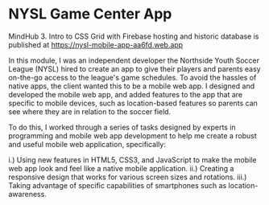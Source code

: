 # NYSL Game Center App
MindHub 3. Intro to CSS Grid with Firebase hosting and historic database is published at https://nysl-mobile-app-aa6fd.web.app

In this module, I was an independent developer the Northside Youth Soccer League (NYSL) hired to create an app to give their players and parents easy on-the-go access to the league's game schedules. To avoid the hassles of native apps, the client wanted this to be a mobile web app. I designed and developed the mobile web app, and added features to the app that are specific to mobile devices, such as location-based features so parents can see where they are in relation to the soccer field.

To do this, I worked through a series of tasks designed by experts in programming and mobile web app development to help me create a robust and useful mobile web application, specifically:

i.) Using new features in HTML5, CSS3, and JavaScript to make the mobile web app look and feel like a native mobile application.
ii.) Creating a responsive design that works for various screen sizes and rotations.
iii.) Taking advantage of specific capabilities of smartphones such as location-awareness.
